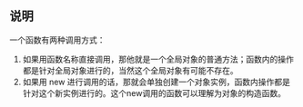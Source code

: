 说明
--
一个函数有两种调用方式：

1. 如果用函数名称直接调用，那他就是一个全局对象的普通方法；函数内的操作都是针对全局对象进行的，当然这个全局对象有可能不存在。
2. 如果用 new 进行调用的话，那就会单独创建一个对象实例，函数内操作都是针对这个新实例进行的。这个new调用的函数可以理解为对象的构造函数。